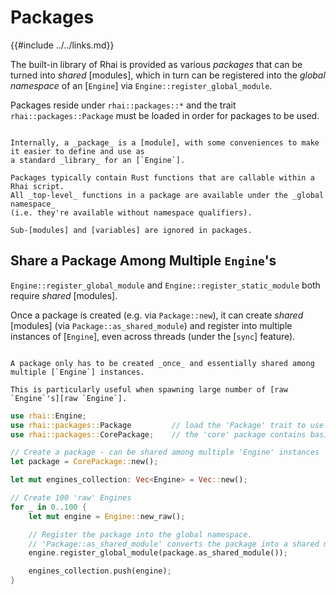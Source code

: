 Packages
========

{{#include ../../links.md}}

The built-in library of Rhai is provided as various _packages_ that can be turned into _shared_
[modules], which in turn can be registered into the _global namespace_ of an [`Engine`] via
`Engine::register_global_module`.

Packages reside under `rhai::packages::*` and the trait `rhai::packages::Package` must be loaded in
order for packages to be used.

```admonish question.small "Trivia: Packages _are_ modules!"

Internally, a _package_ is a [module], with some conveniences to make it easier to define and use as
a standard _library_ for an [`Engine`].

Packages typically contain Rust functions that are callable within a Rhai script.
All _top-level_ functions in a package are available under the _global namespace_
(i.e. they're available without namespace qualifiers).

Sub-[modules] and [variables] are ignored in packages.
```


Share a Package Among Multiple `Engine`'s
----------------------------------------

`Engine::register_global_module` and `Engine::register_static_module` both require _shared_ [modules].

Once a package is created (e.g. via `Package::new`), it can create _shared_ [modules]
(via `Package::as_shared_module`) and register into multiple instances of [`Engine`],
even across threads (under the [`sync`] feature).

```admonish tip.small "Tip: Sharing package"

A package only has to be created _once_ and essentially shared among multiple [`Engine`] instances.

This is particularly useful when spawning large number of [raw `Engine`'s][raw `Engine`].
```

```rust
use rhai::Engine;
use rhai::packages::Package         // load the 'Package' trait to use packages
use rhai::packages::CorePackage;    // the 'core' package contains basic functionalities (e.g. arithmetic)

// Create a package - can be shared among multiple 'Engine' instances
let package = CorePackage::new();

let mut engines_collection: Vec<Engine> = Vec::new();

// Create 100 'raw' Engines
for _ in 0..100 {
    let mut engine = Engine::new_raw();

    // Register the package into the global namespace.
    // 'Package::as_shared_module' converts the package into a shared module.
    engine.register_global_module(package.as_shared_module());

    engines_collection.push(engine);
}
```
